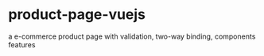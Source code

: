 # product-page-vuejs
a e-commerce product page with validation, two-way binding, components features
